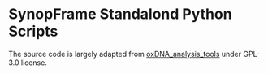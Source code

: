 # SynopFrame Standalond Python Scripts

The source code is largely adapted from [oxDNA_analysis_tools](https://github.com/lorenzo-rovigatti/oxDNA/tree/master/analysis/src/oxDNA_analysis_tools) under GPL-3.0 license. 

